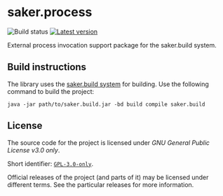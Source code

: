 # saker.process

![Build status](https://img.shields.io/azure-devops/build/sakerbuild/aa80043f-a15f-482b-8868-90b241257a46/18/master)  [![Latest version](https://mirror.nest.saker.build/badges/saker.process/version.svg)](https://nest.saker.build/package/saker.process "saker.process | saker.nest")

External process invocation support package for the saker.build system.

## Build instructions

The library uses the [saker.build system](https://saker.build) for building. Use the following command to build the project:

```
java -jar path/to/saker.build.jar -bd build compile saker.build
```

## License

The source code for the project is licensed under *GNU General Public License v3.0 only*.

Short identifier: [`GPL-3.0-only`](https://spdx.org/licenses/GPL-3.0-only.html).

Official releases of the project (and parts of it) may be licensed under different terms. See the particular releases for more information.
